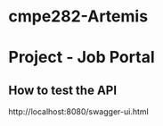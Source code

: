 # cmpe282-Artemis
# Project - Job Portal

## How to test the API

http://localhost:8080/swagger-ui.html
